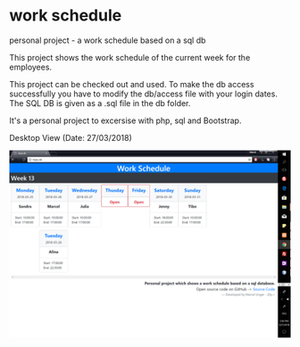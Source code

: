# work schedule
personal project - a work schedule based on a sql db

This project shows the work schedule of the current week for the employees. 

This project can be checked out and used. 
To make the db access successfully you have to modify the db/access file with your login dates.
The SQL DB is given as a .sql file in the db folder. 

It's a personal project to excersise with php, sql and Bootstrap.


Desktop View (Date: 27/03/2018)

![desktop_view](https://github.com/mjey97/schedule/blob/master/pics/Screenshot_destop.png)
